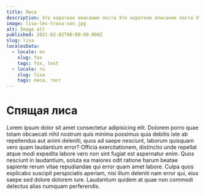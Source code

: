 ```yaml
---
title: Лиса
description: Это короткое описание поста Это короткое описание поста Это короткое описание поста Это короткое описание поста Это короткое описание поста Это короткое описание поста Это короткое описание поста
image: lisa-les-trava-son.jpg
alt: Image alt
published: 2021-02-02T00:00:00.000Z
slug: lisa
localesData:
  - locale: en
    slug: fox
    tags: fox, test
  - locale: ru
    slug: lisa
    tags: лиса, тест
---
```


# Спящая лиса
Lorem ipsum dolor sit amet consectetur adipisicing elit. Dolorem porro quae totam obcaecati nihil nostrum quis minima possimus quia debitis iste ab repellendus aut animi deleniti, quos ad saepe nesciunt, laborum quisquam vero quam laudantium error? Officia exercitationem, distinctio unde repellat atque modi expedita labore vero non sint fugiat est
<v-img src="snegir-vetki-sneg.jpg" alt="Snegir"></v-img>
aspernatur enim. Quos nesciunt in laudantium, soluta ea maiores odit ratione harum beatae sapiente rerum vitae repudiandae qui error quam amet labore. Culpa quos explicabo suscipit perspiciatis aperiam, nisi illum deleniti nam error qui, eius saepe sed dolore dolorem iure. Laudantium quidem at quae non commodi delectus alias numquam perferendis.